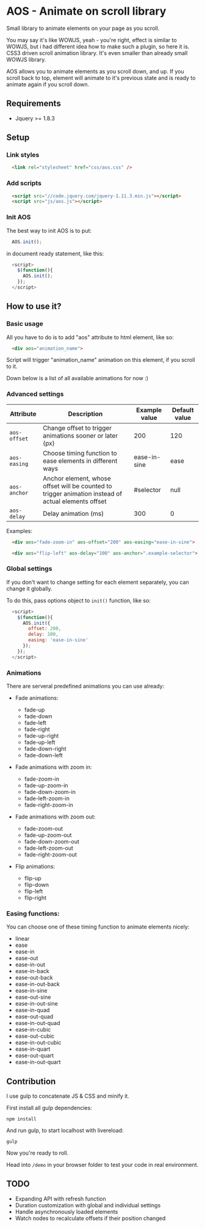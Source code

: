 # AOS - Animate on scroll library

Small library to animate elements on your page as you scroll.

You may say it's like WOWJS, yeah - you're right, effect is similar to WOWJS, but i had different idea how to make such a plugin, so here it is. CSS3 driven scroll animation library. It's even smaller than already small WOWJS library.

AOS allows you to animate elements as you scroll down, and up.
If you scroll back to top, element will animate to it's previous state and is ready to animate again if you scroll down.

## Requirements

* Jquery >= 1.8.3

## Setup

### Link styles

```html
  <link rel="stylesheet" href="css/aos.css" />
```

### Add scripts

```html
  <script src="//code.jquery.com/jquery-1.11.3.min.js"></script>
  <script src="js/aos.js"></script>
```

### Init AOS

The best way to init AOS is to put:

```javascript
  AOS.init();
```

in document ready statement, like this:

```javascript
  <script>
    $(function(){
      AOS.init();
    });
  </script>
```

## How to use it?

### Basic usage

  All you have to do is to add "aos" attribute to html element, like so:

```html
  <div aos="animation_name">
```

  Script will trigger "animation_name" animation on this element, if you scroll to it.

  Down below is a list of all available animations for now :)

### Advanced settings

| Attribute | Description | Example value | Default value |
|-----------|-------------|---------------|---------|
| `aos-offset` | Change offset to trigger animations sooner or later (px) | 200 | 120 |
| `aos-easing` | Choose timing function to ease elements in different ways | ease-in-sine | ease |
| `aos-anchor` | Anchor element, whose offset will be counted to trigger animation instead of actual elements offset | #selector | null |
| `aos-delay` | Delay animation (ms) | 300 | 0 |

Examples:

```html
  <div aos="fade-zoom-in" aos-offset="200" aos-easing="ease-in-sine">
```
```html
  <div aos="flip-left" aos-delay="100" aos-anchor=".example-selector">
```

### Global settings

If you don't want to change setting for each element separately, you can change it globally.

To do this, pass options object to `init()` function, like so:

```javascript
  <script>
    $(function(){
      AOS.init({
        offset: 200,
        delay: 100,
        easing: 'ease-in-sine'
      });
    });
  </script>
```

### Animations

There are serveral predefined animations you can use already:

  * Fade animations:
    * fade-up
    * fade-down
    * fade-left
    * fade-right
    * fade-up-right
    * fade-up-left
    * fade-down-right
    * fade-down-left

  * Fade animations with zoom in:
    * fade-zoom-in
    * fade-up-zoom-in
    * fade-down-zoom-in
    * fade-left-zoom-in
    * fade-right-zoom-in

  * Fade animations with zoom out:
    * fade-zoom-out
    * fade-up-zoom-out
    * fade-down-zoom-out
    * fade-left-zoom-out
    * fade-right-zoom-out

  * Flip animations:
    * flip-up
    * flip-down
    * flip-left
    * flip-right


### Easing functions:

You can choose one of these timing function to animate elements nicely:

  * linear
  * ease
  * ease-in
  * ease-out
  * ease-in-out
  * ease-in-back
  * ease-out-back
  * ease-in-out-back
  * ease-in-sine
  * ease-out-sine
  * ease-in-out-sine
  * ease-in-quad
  * ease-out-quad
  * ease-in-out-quad
  * ease-in-cubic
  * ease-out-cubic
  * ease-in-out-cubic
  * ease-in-quart
  * ease-out-quart
  * ease-in-out-quart

## Contribution

I use gulp to concatenate JS & CSS and minify it.

First install all gulp dependencies:

```
npm install
```

And run gulp, to start localhost with livereload:

```
gulp
```

Now you're ready to roll.

Head into `/demo` in your browser folder to test your code in real environment.

## TODO

* Expanding API with refresh function
* Duration customization with global and individual settings
* Handle asynchronously loaded elements
* Watch nodes to recalculate offsets if their position changed